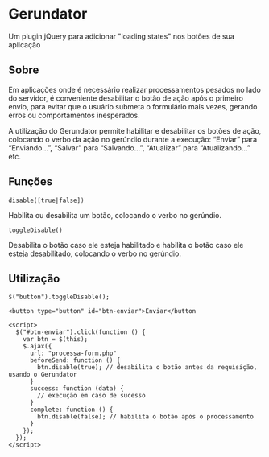 Gerundator
==========

Um plugin jQuery para adicionar "loading states" nos botões de sua aplicação

Sobre
-----

Em aplicações onde é necessário realizar processamentos pesados no lado do servidor, é conveniente desabilitar o botão de ação após o primeiro envio, para evitar que o usuário submeta o formulário mais vezes, gerando erros ou comportamentos inesperados.

A utilização do Gerundator permite habilitar e desabilitar os botões de ação, colocando o verbo da ação no gerúndio durante a execução: “Enviar” para “Enviando…”, “Salvar” para “Salvando…”, “Atualizar” para “Atualizando…” etc.

Funções
-------

    disable([true|false])
Habilita ou desabilita um botão, colocando o verbo no gerúndio.

    toggleDisable()
Desabilita o botão caso ele esteja habilitado e habilita o botão caso ele esteja desabilitado, colocando o verbo no gerúndio.

Utilização
----------

    $("button").toggleDisable();

    <button type="button" id="btn-enviar">Enviar</button

    <script>
      $("#btn-enviar").click(function () {
        var btn = $(this);
        $.ajax({
          url: "processa-form.php"
          beforeSend: function () {
            btn.disable(true); // desabilita o botão antes da requisição, usando o Gerundator
          }
          success: function (data) {
            // execução em caso de sucesso
          }
          complete: function () {
            btn.disable(false); // habilita o botão após o processamento
          }
        });
      });
    </script>
